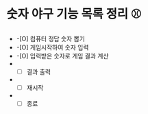 # 숫자 야구 기능 목록 정리 ⚾️

- -[O] 컴퓨터 정답 숫자 뽑기
- -[O] 게임시작하여 숫자 입력
- -[O] 입력받은 숫자로 게임 결과 계산
- -[ ] 결과 출력
- -[ ] 재시작
- -[ ] 종료
